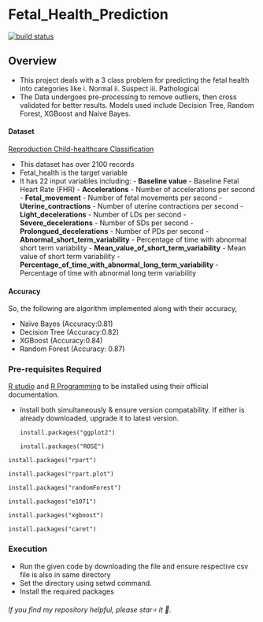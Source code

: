 # Fetal_Health_Prediction
<a href="https://circleci.com/gh/badges/shields/tree/master">
<img src="https://img.shields.io/circleci/project/github/badges/shields/master" alt="build status">
</a>

## Overview
- This project deals with a  3 class problem for predicting the fetal health into categories like
i.	Normal
ii.	Suspect
iii.	Pathological
- The Data undergoes pre-processing to remove outliers, then cross validated for better results. Models used include Decision Tree, Random Forest, XGBoost and Naive Bayes.

#### Dataset 
[Reproduction Child-healthcare Classification](https://www.kaggle.com/datasets/gauravduttakiit/reproductive-childhealthcare-classification)
- This dataset has over 2100 records
- Fetal_health is the target variable
- It has 22 input variables including:
        - **Baseline value** - Baseline Fetal Heart Rate (FHR)
        - **Accelerations** - Number of accelerations per second
        - **Fetal_movement** - Number of fetal movements per second
        - **Uterine_contractions** - Number of uterine contractions per second
        - **Light_decelerations** - Number of LDs per second
        - **Severe_decelerations** - Number of SDs per second
        - **Prolongued_decelerations** - Number of PDs per second
        - **Abnormal_short_term_variability** - Percentage of time with abnormal short term variability
        - **Mean_value_of_short_term_variability** - Mean value of short term variability
        - **Percentage_of_time_with_abnormal_long_term_variability** - Percentage of time with abnormal long term variability

#### Accuracy
 So, the following are algorithm implemented along with their accuracy, 
- Naïve Bayes (Accuracy:0.81)
- Decision Tree (Accuracy:0.82)
- XGBoost (Accuracy:0.84)
- Random Forest (Accuracy: 0.87)



### Pre-requisites Required
[R studio](https://posit.co/downloads/)  and [R Programming](https://cran.r-project.org/bin/windows/base/) to be installed using their official documentation.
- Install both simultaneously & ensure version compatability. If either is already downloaded, upgrade it to latest version.
  ```
  install.packages("ggplot2")
  ```

  ```
  install.packages("ROSE")
  ```

 ```
install.packages("rpart")
```
  
```
install.packages("rpart.plot")
```
  
```
install.packages("randomForest")
```

```
install.packages("e1071")
```

```
install.packages("xgboost")
```

```
install.packages("caret")
```
### Execution
- Run the given code by downloading the file and ensure respective csv file is also in same directory
- Set the directory using setwd command.
- Install the required packages

###### If you find my repository helpful, please star⭐ it 🌟.
